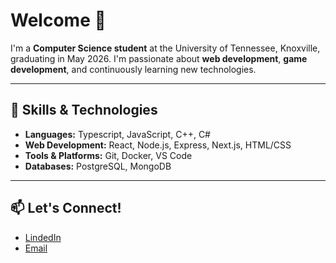 # Welcome 👋


I'm a **Computer Science student** at the University of Tennessee, Knoxville, graduating in May 2026. I'm passionate about **web development**, **game development**, and continuously learning new technologies.

---

## 🌱 Skills & Technologies
- **Languages:** Typescript, JavaScript, C++, C#
- **Web Development:** React, Node.js, Express, Next.js, HTML/CSS
- **Tools & Platforms:** Git, Docker, VS Code
- **Databases:** PostgreSQL, MongoDB

---

## 📫 Let's Connect!
- [LindedIn](https://linkedin.com/in/sulaiman-mohyuddin)
- [Email](mailto:smohyud1@vols.utk.edu)


<!--
**smohyud4/smohyud4** is a ✨ _special_ ✨ repository because its `README.md` (this file) appears on your GitHub profile.

Here are some ideas to get you started:

- 🔭 I’m currently working on ...
- 🌱 I’m currently learning ...
- 👯 I’m looking to collaborate on ...
- 🤔 I’m looking for help with ...
- 💬 Ask me about ...
- 📫 How to reach me: ...
- 😄 Pronouns: ...
- ⚡ Fun fact: ...
-->
